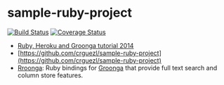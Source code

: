 # sample-ruby-project

[![Build Status](https://travis-ci.org/crguezl/sinatra-capybara-selenium.svg?branch=master)](https://travis-ci.org/crguezl/sinatra-capybara-selenium)
[![Coverage Status](https://coveralls.io/repos/crguezl/sample-ruby-project/badge.png?branch=master)](https://coveralls.io/r/crguezl/sample-ruby-project?branch=master)

* [Ruby, Heroku and Groonga tutorial 2014](http://okamuuu.hatenablog.com/entry/2014/08/28/094936)
* [https://github.com/crguezl/sample-ruby-project](https://github.com/crguezl/sample-ruby-project)
* [Rroonga](http://www.rubydoc.info/gems/rroonga/4.0.6/frames): Ruby bindings for 
[Groonga](http://groonga.org/docs/) that provide full text search and column store features.

